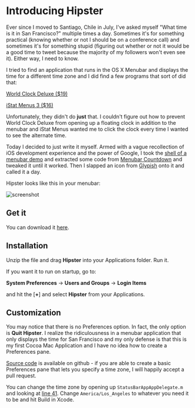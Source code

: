 # Introducing Hipster

Ever since I moved to Santiago, Chile in July, I've asked myself "What time is it in San Francisco?" multiple times a day. Sometimes it's for something practical (knowing whether or not I should be on a conference call) and sometimes it's for something stupid (figuring out whether or not it would be a good time to tweet because the majority of my followers won't even see it). Either way, I need to know.

I tried to find an application that runs in the OS X Menubar and displays the time for a different time zone and I did find a few programs that sort of did that:

[World Clock Deluxe ($19)](http://www.mabasoft.net/products/worldClockDeluxeX.html)

[iStat Menus 3 ($16)](http://bjango.com/mac/istatmenus/)

Unfortunately, they didn't do **just** that. I couldn't figure out how to prevent World Clock Deluxe from opening up a floating clock in addition to the menubar and iStat Menus wanted me to click the clock every time I wanted to see the alternate time.

Today I decided to just write it myself. Armed with a vague recollection of iOS development experience and the power of Google, I took the [shell of a menubar demo](http://cocoatutorial.grapewave.com/2010/01/creating-a-status-bar-application/) and extracted some code from [Menubar Countdown](http://capablehands.net/menubarcountdown) and tweaked it until it worked. Then I slapped an icon from [Glypish](http://glyphish.com/) onto it and called it a day.

Hipster looks like this in your menubar:

![screenshot](http://bertrandom.github.com/hipster/screenshot.png)

## Get it

You can download it [here](https://github.com/downloads/bertrandom/hipster/Hipster.zip).

## Installation

Unzip the file and drag **Hipster** into your Applications folder. Run it.

If you want it to run on startup, go to:

**System Preferences** -> **Users and Groups** -> **Login Items**

and hit the [**+**] and select **Hipster** from your Applications.

## Customization

You may notice that there is no Preferences option. In fact, the only option is **Quit Hipster**. I realize the ridiculousness in a menubar application that only displays the time for San Francisco and my only defense is that this is my first Cocoa Mac Application and I have no idea how to create a Preferences pane.

[Source code](https://github.com/bertrandom/hipster) is available on github - if you are able to create a basic Preferences pane that lets you specify a time zone, I will happily accept a pull request.

You can change the time zone by opening up `StatusBarAppAppDelegate.m` and looking at [line 41](https://github.com/bertrandom/hipster/commit/a9c0696ba69346231dd82301c30bd4290624b9b4#L12R41). Change `America/Los_Angeles` to whatever you need it to be and hit Build in Xcode.